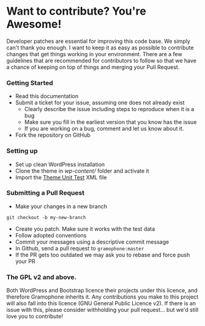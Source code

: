 # Want to contribute? You're Awesome!

Developer patches are essential for improving this code base. We simply can't thank you enough. I want to keep it as easy as possible to contribute changes that get things working in your environment. There are a few guidelines that are recommended for contributors to follow so that we have a chance of keeping on top of things and merging your Pull Request.

### Getting Started 

- Read this documentation
- Submit a ticket for your issue, assuming one does not already exist
  - Clearly describe the issue including steps to reproduce when it is a bug
  - Make sure you fill in the earliest version that you know has the issue
  - If you are working on a bug, comment and let us know about it.
- Fork the repository on GitHub

### Setting up

- Set up clean WordPress installation
- Clone the theme in *wp-content/* folder and activate it
- Import the [Theme Unit Test](https://codex.wordpress.org/Theme_Unit_Test) XML file 

### Submitting a Pull Request

- Make your changes in a new branch
```git
git checkout -b my-new-branch
```
- Create you patch. Make sure it works with the test data
- Follow adopted conventions
- Commit your messages using a descriptive commit message
- In Github, send a pull request to `gramophone:master`
- If the PR gets too outdated we may ask you to rebase and force push your PR

### The GPL v2 and above.

Both WordPress and Bootstrap licence their projects under this licence, and therefore Gramophone inherits it. Any contributions you make to this project will also fall into this licence (GNU General Public Licence v2). If there is an issue with this, please consider withholding your pull request... but we'd still love you to contribute!

